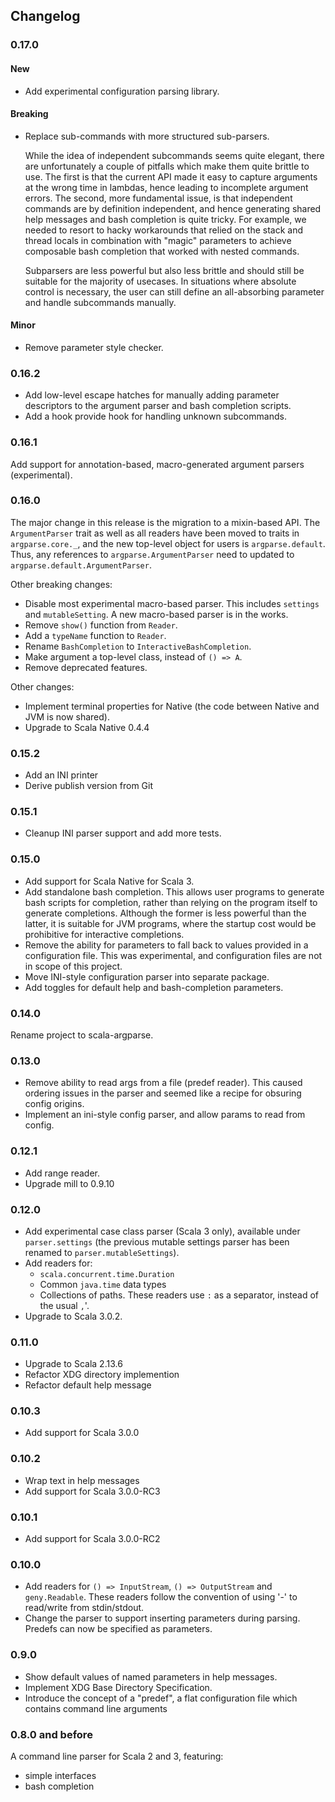 ## Changelog

### 0.17.0

#### New

- Add experimental configuration parsing library.

#### Breaking

- Replace sub-commands with more structured sub-parsers.

  While the idea of independent subcommands seems quite elegant, there are
  unfortunately a couple of pitfalls which make them quite brittle to use. The
  first is that the current API made it easy to capture arguments at the wrong
  time in lambdas, hence leading to incomplete argument errors. The second, more
  fundamental issue, is that independent commands are by definition independent,
  and hence generating shared help messages and bash completion is quite tricky.
  For example, we needed to resort to hacky workarounds that relied on the stack
  and thread locals in combination with "magic" parameters to achieve composable
  bash completion that worked with nested commands.

  Subparsers are less powerful but also less brittle and should still be
  suitable for the majority of usecases. In situations where absolute control is
  necessary, the user can still define an all-absorbing parameter and handle
  subcommands manually.

#### Minor

- Remove parameter style checker.

### 0.16.2

- Add low-level escape hatches for manually adding parameter descriptors to the
  argument parser and bash completion scripts.
- Add a hook provide hook for handling unknown subcommands.

### 0.16.1

Add support for annotation-based, macro-generated argument parsers
(experimental).

### 0.16.0

The major change in this release is the migration to a mixin-based API. The
`ArgumentParser` trait as well as all readers have been moved to traits in
`argparse.core._`, and the new top-level object for users is `argparse.default`.
Thus, any references to `argparse.ArgumentParser` need to updated to
`argparse.default.ArgumentParser`.

Other breaking changes:

- Disable most experimental macro-based parser. This includes `settings` and
  `mutableSetting`. A new macro-based parser is in the works.
- Remove `show()` function from `Reader`.
- Add a `typeName` function to `Reader`.
- Rename `BashCompletion` to `InteractiveBashCompletion`.
- Make argument a top-level class, instead of `() => A`.
- Remove deprecated features.

Other changes:

- Implement terminal properties for Native (the code between Native and JVM is
  now shared).
- Upgrade to Scala Native 0.4.4

### 0.15.2

- Add an INI printer
- Derive publish version from Git

### 0.15.1

- Cleanup INI parser support and add more tests.

### 0.15.0

- Add support for Scala Native for Scala 3.
- Add standalone bash completion. This allows user programs to generate bash
  scripts for completion, rather than relying on the program itself to generate
  completions. Although the former is less powerful than the latter, it is
  suitable for JVM programs, where the startup cost would be prohibitive for
  interactive completions.
- Remove the ability for parameters to fall back to values provided in a
  configuration file. This was experimental, and configuration files are not in
  scope of this project.
- Move INI-style configuration parser into separate package.
- Add toggles for default help and bash-completion parameters.

### 0.14.0

Rename project to scala-argparse.

### 0.13.0

- Remove ability to read args from a file (predef reader). This caused ordering
  issues in the parser and seemed like a recipe for obsuring config origins.
- Implement an ini-style config parser, and allow params to read from config.

### 0.12.1

- Add range reader.
- Upgrade mill to 0.9.10

### 0.12.0

- Add experimental case class parser (Scala 3 only), available under
  `parser.settings` (the previous mutable settings parser has been renamed to
  `parser.mutableSettings`).
- Add readers for:
  - `scala.concurrent.time.Duration`
  - Common `java.time` data types
  - Collections of paths. These readers use `:` as a separator, instead of the
    usual `,`'.
- Upgrade to Scala 3.0.2.

### 0.11.0

- Upgrade to Scala 2.13.6
- Refactor XDG directory implemention
- Refactor default help message

### 0.10.3

- Add support for Scala 3.0.0

### 0.10.2

- Wrap text in help messages
- Add support for Scala 3.0.0-RC3

### 0.10.1

- Add support for Scala 3.0.0-RC2

### 0.10.0

- Add readers for `() => InputStream`, `() => OutputStream` and `geny.Readable`.
  These readers follow the convention of using '-' to read/write from
  stdin/stdout.
- Change the parser to support inserting parameters during parsing. Predefs can
  now be specified as parameters.

### 0.9.0

- Show default values of named parameters in help messages.
- Implement XDG Base Directory Specification.
- Introduce the concept of a "predef", a flat configuration file which contains
  command line arguments

### 0.8.0 and before

A command line parser for Scala 2 and 3, featuring:
- simple interfaces
- bash completion
